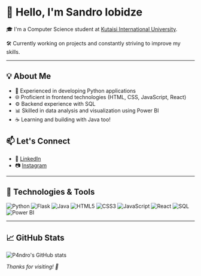 # 👋 Hello, I'm Sandro Iobidze 

🎓 I'm a Computer Science student at [Kutaisi International University](https://kiu.edu.ge/).

🛠️ Currently working on projects and constantly striving to improve my skills.

---

## 💡 About Me

- 🐍 Experienced in developing Python applications  
- 🌐 Proficient in frontend technologies (HTML, CSS, JavaScript, React)  
- ⚙️ Backend experience with SQL  
- 📊 Skilled in data analysis and visualization using Power BI  
- ☕ Learning and building with Java too!  


## 📫 Let's Connect

- 💼 [LinkedIn](https://www.linkedin.com/in/sandro-iobidze-88aa93327?utm_source=share&utm_campaign=share_via&utm_content=profile&utm_medium=ios_app)
- 📷 [Instagram](https://www.instagram.com/s.iobidzze_?igsh=MWxtM3ptNGY2cXFxaw)

---

## 🔧 Technologies & Tools

![Python](https://img.shields.io/badge/-Python-3776AB?style=flat&logo=python&logoColor=white)
![Flask](https://img.shields.io/badge/-Flask-000000?style=flat&logo=flask)
![Java](https://img.shields.io/badge/-Java-007396?style=flat&logo=java&logoColor=white)
![HTML5](https://img.shields.io/badge/-HTML5-E34F26?style=flat&logo=html5&logoColor=white)
![CSS3](https://img.shields.io/badge/-CSS3-1572B6?style=flat&logo=css3&logoColor=white)
![JavaScript](https://img.shields.io/badge/-JavaScript-F7DF1E?style=flat&logo=javascript&logoColor=black)
![React](https://img.shields.io/badge/-React-61DAFB?style=flat&logo=react&logoColor=black)
![SQL](https://img.shields.io/badge/-SQL-4479A1?style=flat&logo=postgresql&logoColor=white)
![Power BI](https://img.shields.io/badge/-Power%20BI-F2C811?style=flat&logo=power-bi&logoColor=black)

---

## 📈 GitHub Stats

![P4ndro's GitHub stats](https://github-readme-stats.vercel.app/api?username=P4ndro&show_icons=true&theme=tokyonight)



_Thanks for visiting! 🚀_
